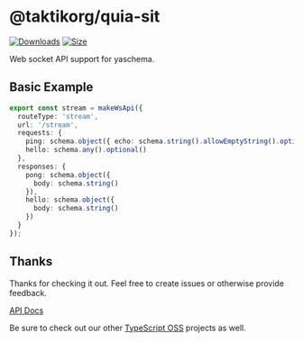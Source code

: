 # @taktikorg/quia-sit

[![Downloads][downloads-badge]][downloads]
[![Size][size-badge]][size]

Web socket API support for yaschema.

## Basic Example

```typescript
export const stream = makeWsApi({
  routeType: 'stream',
  url: '/stream',
  requests: {
    ping: schema.object({ echo: schema.string().allowEmptyString().optional() }).optional(),
    hello: schema.any().optional()
  },
  responses: {
    pong: schema.object({
      body: schema.string()
    }),
    hello: schema.object({
      body: schema.string()
    })
  }
});
```

## Thanks

Thanks for checking it out.  Feel free to create issues or otherwise provide feedback.

[API Docs](https://typescript-oss.github.io/@taktikorg/quia-sit/)

Be sure to check out our other [TypeScript OSS](https://github.com/TypeScript-OSS) projects as well.

<!-- Definitions -->

[downloads-badge]: https://img.shields.io/npm/dm/@taktikorg/quia-sit.svg

[downloads]: https://www.npmjs.com/package/@taktikorg/quia-sit

[size-badge]: https://img.shields.io/bundlephobia/minzip/@taktikorg/quia-sit.svg

[size]: https://bundlephobia.com/result?p=@taktikorg/quia-sit
